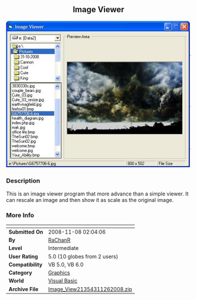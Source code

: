 ﻿<div align="center">

## Image Viewer

<img src="PIC2008112657133089.JPG">
</div>

### Description

This is an image viewer program that more advance than a simple viewer. It can rescale an image and then show it as scale as the original image.
 
### More Info
 


<span>             |<span>
---                |---
**Submitted On**   |2008-11-08 02:04:06
**By**             |[RaChanR](https://github.com/Planet-Source-Code/PSCIndex/blob/master/ByAuthor/rachanr.md)
**Level**          |Intermediate
**User Rating**    |5.0 (10 globes from 2 users)
**Compatibility**  |VB 5\.0, VB 6\.0
**Category**       |[Graphics](https://github.com/Planet-Source-Code/PSCIndex/blob/master/ByCategory/graphics__1-46.md)
**World**          |[Visual Basic](https://github.com/Planet-Source-Code/PSCIndex/blob/master/ByWorld/visual-basic.md)
**Archive File**   |[Image\_View21354311262008\.zip](https://github.com/Planet-Source-Code/rachanr-image-viewer__1-71449/archive/master.zip)








